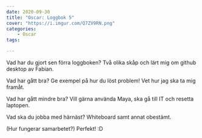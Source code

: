 ```yaml
---
date: 2020-09-30
title: "Oscar: Loggbok 5"
cover: "https://i.imgur.com/Q7ZV9RN.png"
categories: 
    - Oscar
tags:

---
```



Vad har du gjort sen förra loggboken?
Två olika skåp och lärt mig om github desktop av Fabian.


Vad har gått bra? Ge exempel på hur du löst problem!
Vet hur jag ska ta mig framåt.


Vad har gått mindre bra? 
Vill gärna använda Maya, ska gå till IT och resetta laptopen.


Vad ska du jobba med härnäst?
Whiteboard samt annat obestämt.


(Hur fungerar samarbetet?)
Perfekt! :D

